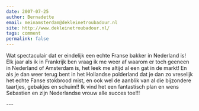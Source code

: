 ```yaml
---
date: 2007-07-25
author: Bernadette
email: meinamsterdam@dekleinetroubadour.nl
site: http://www.dekleinetroubadour.nl/
tags: comment
permalink: false
---
```


<p>Wat spectaculair dat er eindelijk een echte Franse bakker in Nederland is! Elk jaar als ik in Frankrijk ben vraag ik me weer af waarom er toch geeneen in Nederland of Amsterdam is, het leek me altijd al een gat in de markt! En als je dan weer terug bent in het Hollandse polderland dat je dan zo vreselijk het echte Fanse stokbrood mist, en ook wel de aanblik van al die bijzondere taartjes, gebakjes en schuim!! Ik vind het een fantastisch plan en wens Sebastien en zijn Nederlandse vrouw alle succes toe!!!</p>
---